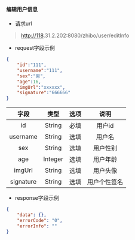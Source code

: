 #### 编辑用户信息

* 请求url

> [http://118](http://118).31.2.202:8080/zhibo/user/editInfo

* request字段示例

```json
{
    "id":"111",
    "username":"111",
    "sex":"男",
    "age":16,
    "imgUrl":"xxxxxx",
    "signature":"666666"
}
```

| 字段 | 类型 | 选项 | 说明 |
| :---: | :---: | :---: | :---: |
| id | String | 必填 | 用户id |
| username | String | 选填 | 用户名 |
| sex | String | 选填 | 用户性别 |
| age | Integer | 选填 | 用户年龄 |
| imgUrl | String | 选填 | 用户头像 |
| signature | String | 选填 | 用户个性签名 |

* response字段示例

```json
{
    "data": {},
    "errorCode": "0",
    "errorInfo": ""
}
```



